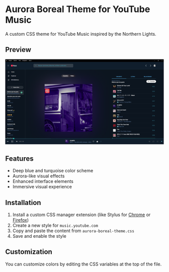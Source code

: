 # Aurora Boreal Theme for YouTube Music

A custom CSS theme for YouTube Music inspired by the Northern Lights.

## Preview

![Aurora Boreal Theme Preview](css-theme.png)

## Features

- Deep blue and turquoise color scheme
- Aurora-like visual effects
- Enhanced interface elements
- Immersive visual experience

## Installation

1. Install a custom CSS manager extension (like Stylus for [Chrome](https://chrome.google.com/webstore/detail/stylus/clngdbkpkpeebahjckkjfobafhncgmne) or [Firefox](https://addons.mozilla.org/en-US/firefox/addon/styl-us/))
2. Create a new style for `music.youtube.com`
3. Copy and paste the content from `aurora-boreal-theme.css`
4. Save and enable the style

## Customization

You can customize colors by editing the CSS variables at the top of the file.
